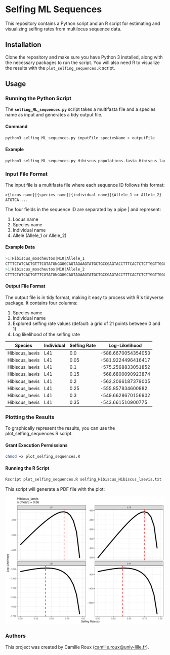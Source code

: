 # Selfing ML Sequences

This repository contains a Python script and an R script for estimating and visualizing selfing rates from multilocus sequence data.

## Installation

Clone the repository and make sure you have Python 3 installed, along with the necessary packages to run the script. You will also need R to visualize the results with the `plot_selfing_sequences.R` script.

## Usage

### Running the Python Script

The **`selfing_ML_sequences.py`** script takes a multifasta file and a species name as input and generates a tidy output file.

#### Command

```bash
python3 selfing_ML_sequences.py inputFile speciesName > outputFile
```

#### Example  
```bash
python3 selfing_ML_sequences.py Hibiscus_populations.fasta Hibiscus_laevis > selfing_Hibiscus_Hibiscus_laevis.txt
```
  
### Input File Format  
The input file is a multifasta file where each sequence ID follows this format:  
```shell
>{locus name}|{species name}|{individual name}|{Allele_1 or Allele_2}
ATGTCA....
```

The four fields in the sequence ID are separated by a pipe | and represent:
1. Locus name  
2. Species name  
3. Individual name  
4. Allele (Allele_1 or Allele_2)  


#### Example Data  
```objectivec
>1|Hibiscus_moscheutos|M10|Allele_1
CTTTCTATCACTGTTTCGTATGNGGGGCAGTAGAAGTATGCTGCCGAGTACCTTTCACTCTCTTGGTTGGCAATCACTCGGTGTGT
>1|Hibiscus_moscheutos|M10|Allele_2
CTTTCTATCACTGTTTCGTATGNGGGGCAGTAGAAGTATGCTGCCGAGTACCTTTCACTCTCTTGGTTGGCAATCACTCGGTGTGT
```

#### Output File Format  
The output file is in tidy format, making it easy to process with R's tidyverse package. It contains four columns:  
1. Species name
2. Individual name
3. Explored selfing rate values (default: a grid of 21 points between 0 and 1)
4. Log likelihood of the selfing rate

| Species          | Individual | Selfing Rate | Log-Likelihood      |
|------------------|------------|--------------|---------------------|
| Hibiscus_laevis  | L41        | 0.0          | -588.6670054354053  |
| Hibiscus_laevis  | L41        | 0.05         | -581.9224496416417  |
| Hibiscus_laevis  | L41        | 0.1          | -575.2568833051852  |
| Hibiscus_laevis  | L41        | 0.15         | -568.6800090923874  |
| Hibiscus_laevis  | L41        | 0.2          | -562.2066187379005  |
| Hibiscus_laevis  | L41        | 0.25         | -555.857834600882   |
| Hibiscus_laevis  | L41        | 0.3          | -549.6628670156902  |
| Hibiscus_laevis  | L41        | 0.35         | -543.661510900775   |
  
### Plotting the Results  
To graphically represent the results, you can use the plot_selfing_sequences.R script.  
  
#### Grant Execution Permissions  
```bash
chmod +x plot_selfing_sequences.R
```

#### Running the R Script
```bash
Rscript plot_selfing_sequences.R selfing_Hibiscus_Hibiscus_laevis.txt
```

This script will generate a PDF file with the plot:  

![alt text](https://github.com/popgenomics/selfing_ML/blob/main/selfing_Hibiscus_Hibiscus_laevis.png)

### Authors
This project was created by Camille Roux (camille.roux@univ-lille.fr).

 

